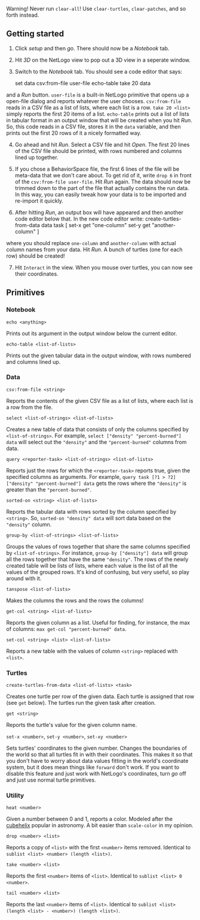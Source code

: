 Warning! Never run `clear-all`! Use `clear-turtles`, `clear-patches`, and so forth instead.

Getting started
---

1. Click *setup* and then *go*. There should now be a *Notebook* tab.
2. Hit *3D* on the NetLogo view to pop out a 3D view in a seperate window.
3. Switch to the *Notebook* tab. You should see a code editor that says:

    set data csv:from-file user-file
    echo-table take 20 data

and a *Run* button. `user-file` is a built-in NetLogo primitive that opens up a open-file dialog and reports whatever the user chooses. `csv:from-file` reads in a CSV file as a list of lists, where each list is a row. `take 20 <list>` simply reports the first 20 items of a list. `echo-table` prints out a list of lists in tabular format in an output window that will be created when you hit *Run*. So, this code reads in a CSV file, stores it in the `data` variable, and then prints out the first 20 rows of it a nicely formatted way.

4. Go ahead and hit *Run*. Select a CSV file and hit *Open*. The first 20 lines of the CSV file should be printed, with rows numbered and columns lined up together.

5. If you chose a BehaviorSpace file, the first 6 lines of the file will be meta-data that we don't care about. To get rid of it, write `drop 6` in front of the `csv:from-file user-file`. Hit *Run* again. The data should now be trimmed down to the part of the file that actually contains the run data. In this way, you can easily tweak how your data is to be imported and re-import it quickly.

6. After hitting *Run*, an output box will have appeared and then another code editor below that. In the new code editor write:
    create-turtles-from-data data task [
      set-x get "one-column"
      set-y get "another-column"
    ]

where you should replace `one-column` and `another-column` with actual column names from your data. Hit *Run*. A bunch of turtles (one for each row) should be created!

7. Hit `Interact` in the view. When you mouse over turtles, you can now see their coordinates.


Primitives
---

### Notebook

`echo <anything>`

Prints out its argument in the output window below the current editor.

`echo-table <list-of-lists>`

Prints out the given tabular data in the output window, with rows numbered and columns lined up.

### Data

`csv:from-file <string>`

Reports the contents of the given CSV file as a list of lists, where each list is a row from the file.

`select <list-of-strings> <list-of-lists>`

Creates a new table of data that consists of only the columns specified by `<list-of-strings>`.  For example, `select ["density" "percent-burned"] data` will select out the `"density"` and the `"percent-burned"` columns from data.

`query <reporter-task> <list-of-strings> <list-of-lists>`

Reports just the rows for which the `<reporter-task>` reports true, given the specified columns as arguments. For example, `query task [?1 > ?2] ["density" "percent-burned"] data` gets the rows where the `"density"` is greater than the `"percent-burned"`.

`sorted-on <string> <list-of-lists>`

Reports the tabular data with rows sorted by the column specified by `<string>`. So, `sorted-on "density" data` will sort data based on the `"density"` column.

`group-by <list-of-strings> <list-of-lists>`

Groups the values of rows together that share the same columns specified by `<list-of-strings>`. For instance, `group-by ["density"] data` will group all the rows together that have the same `"density"`. The rows of the newly created table will be lists of lists, where each value is the list of all the values of the grouped rows. It's kind of confusing, but very useful, so play around with it.

`tanspose <list-of-lists>`

Makes the columns the rows and the rows the columns!

`get-col <string> <list-of-lists>`

Reports the given column as a list. Useful for finding, for instance, the max of columns: `max get-col "percent-burned" data`.

`set-col <string> <list> <list-of-lists>`

Reports a new table with the values of column `<string>` replaced with `<list>`.

### Turtles

`create-turtles-from-data <list-of-lists> <task>`

Creates one turtle per row of the given data. Each turtle is assigned that row (see `get` below). The turtles run the given task after creation.

`get <string>`

Reports the turtle's value for the given column name.

`set-x <number>`, `set-y <number>`, `set-xy <number>`

Sets turtles' coordinates to the given number. Changes the boundaries of the world so that all turtles fit in with their coordinates. This makes it so that you don't have to worry about data values fitting in the world's coordinate system, but it does mean things like `forward` don't work. If you want to disable this feature and just work with NetLogo's coordinates, turn *go* off and just use normal turtle primitives.

### Utility

`heat <number>`

Given a number between 0 and 1, reports a color. Modeled after the [cubehelix](https://www.mrao.cam.ac.uk/~dag/CUBEHELIX/) popular in astronomy. A bit easier than `scale-color` in my opinion.

`drop <number> <list>`

Reports a copy of `<list>` with the first `<number>` items removed. Identical to `sublist <list> <number> (length <list>)`.

`take <number> <list>`

Reports the first `<number>` items of `<list>`. Identical to `sublist <list> 0 <number>`.

`tail <number> <list>`

Reports the last `<number>` items of `<list>`. Identical to `sublist <list> (length <list> - <number>) (length <list>)`.
